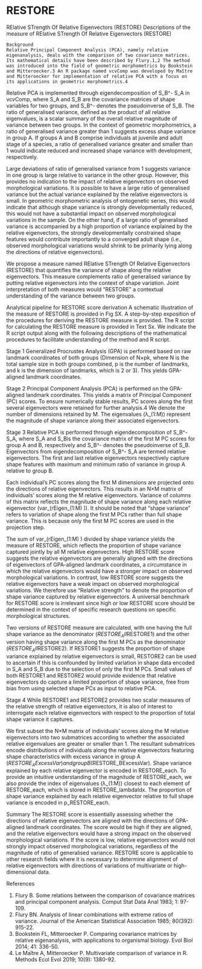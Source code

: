 # RESTORE
RElative STrength Of Relative Eigenvectors (RESTORE) 
Descriptions of the measure of RElative STrength Of Relative Eigenvectors (RESTORE) 
```
Background
Relative Principal Component Analysis (PCA), namely relative eigenanalysis, deals with the comparison of two covariance matrices. Its mathematical details have been described by Flury.1,2 The method was introduced into the field of geometric morphometrics by Bookstein and Mitteroecker.3 An R package named vcvComp was developed by Maître and Mitteroecker for implementation of relative PCA with a focus on its applications in geometric morphometrics.4 
```
Relative PCA is implemented through eigendecomposition of S_B^- S_A in vcvComp, where S_A and S_B are the covariance matrices of shape variables for two groups, and S_B^- denotes the pseudoinverse of S_B. The ratio of generalised variance, defined as the product of all relative eigenvalues, is a scalar summary of the overall relative magnitude of variance between two groups. In the context of geometric morphometrics, a ratio of generalised variance greater than 1 suggests excess shape variance in group A. If groups A and B comprise individuals at juvenile and adult stage of a species, a ratio of generalised variance greater and smaller than 1 would indicate reduced and increased shape variance with development, respectively. 

Large deviations of ratio of generalised variance from 1 suggests variance in one group is large relative to variance in the other group. However, this provides no indication to the impact of relative eigenvectors on observed morphological variations. It is possible to have a large ratio of generalised variance but the actual variance explained by the relative eigenvectors is small. In geometric morphometric analysis of ontogenetic series, this would indicate that although shape variance is strongly developmentally reduced, this would not have a substantial impact on observed morphological variations in the sample. On the other hand, if a large ratio of generalised variance is accompanied by a high proportion of variance explained by the relative eigenvectors, the strongly developmentally constrained shape features would contribute importantly to a converged adult shape (i.e., observed morphological variations would shrink to be primarily lying along the directions of relative eigenvectors).

We propose a measure named RElative STrength Of Relative Eigenvectors (RESTORE) that quantifies the variance of shape along the relative eigenvectors. This measure complements ratio of generalised variance by putting relative eigenvectors into the context of shape variation. Joint interpretation of both measures would “RESTORE” a contextual understanding of the variance between two groups.

Analytical pipeline for RESTORE score derivation
A schematic illustration of the measure of RESTORE is provided in Fig SX. A step-by-step exposition of the procedures for deriving the RESTORE measure is provided. The R script for calculating the RESTORE measure is provided in Text Sx. We indicate the R script output along with the following descriptions of the mathematical procedures to facilitate understanding of the method and R script.

Stage 1
Generalized Procrustes Analysis (GPA) is performed based on raw landmark coordinates of both groups (Dimension of N×pk, where N is the total sample size in both groups combined, p is the number of landmarks, and k is the dimension of landmarks, which is 2 or 3). This yields GPA-aligned landmark coordinates.

Stage 2
Principal Component Analysis (PCA) is performed on the GPA-aligned landmark coordinates. This yields a matrix of Principal Component (PC) scores. To ensure numerically stable results, PC scores along the first several eigenvectors were retained for further analysis.4 We denote the number of dimensions retained by M. The eigenvalues (λ_(1:M)) represent the magnitude of shape variance along their associated eigenvectors.

Stage 3
Relative PCA is performed through eigendecomposition of S_B^- S_A, where S_A and S_Bis the covariance matrix of the first M PC scores for group A and B, respectively and S_B^- denotes the pseudoinverse of S_B. Eigenvectors from eigendecomposition of S_B^- S_A are termed relative eigenvectors. The first and last relative eigenvectors respectively capture shape features with maximum and minimum ratio of variance in group A relative to group B.

Each individual’s PC scores along the first M dimensions are projected onto the directions of relative eigenvectors. This results in an N×M matrix of individuals’ scores along the M relative eigenvectors. Variance of columns of this matrix reflects the magnitude of shape variance along each relative eigenvector (var_(rEigen_(1:M) )). It should be noted that “shape variance” refers to variation of shape along the first M PCs rather than full shape variance. This is because only the first M PC scores are used in the projection step.

The sum of var_(rEigen_(1:M) ) divided by shape variance yields the measure of RESTORE, which reflects the proportion of shape variance captured jointly by all M relative eigenvectors. High RESTORE score suggests the relative eigenvectors are generally aligned with the directions of eigenvectors of GPA-aligned landmark coordinates, a circumstance in which the relative eigenvectors would have a stronger impact on observed morphological variations. In contrast, low RESTORE score suggests the relative eigenvectors have a weak impact on observed morphological variations. We therefore use “Relative strength” to denote the proportion of shape variance captured by relative eigenvectors. A universal benchmark for RESTORE score is irrelevant since high or low RESTORE score should be determined in the context of specific research questions on specific morphological structures.

Two versions of RESTORE measure are calculated, with one having the full shape variance as the denominator ($RESTORE_All$RESTORE1) and the other version having shape variance along the first M PCs as the denominator ($RESTORE_All$RESTORE2). If RESTORE1 suggests the proportion of shape variance explained by relative eigenvectors is small, RESTORE2 can be used to ascertain if this is confounded by limited variation in shape data encoded in S_A and S_B due to the selection of only the first M PCs. Small values of both RESTORE1 and RESTORE2 would provide evidence that relative eigenvectors do capture a limited proportion of shape variance, free from bias from using selected shape PCs as input to relative PCA.

Stage 4
While RESTORE1 and RESTORE2 provides two scalar measures of the relative strength of relative eigenvectors, it is also of interest to interrogate each relative eigenvectors with respect to the proportion of total shape variance it captures.

We first subset the N×M matrix of individuals’ scores along the M relative eigenvectors into two submatrices according to whether the associated relative eigenvalues are greater or smaller than 1. The resultant submatrices encode distributions of individuals along the relative eigenvectors featuring shape characteristics with excess variance in group A ($RESTORE_AExcessVar) and group B ($RESTORE_BExcessVar). Shape variance explained by each relative eigenvector is encoded in RESTORE_each. To provide an intuitive understanding of the magnitude of RESTORE_each, we also provide the index of eigenvalues (λ_(1:M)) closest to each element of RESTORE_each, which is stored in RESTORE_lambdaIdx. The proportion of shape variance explained by each relative eigenvector relative to full shape variance is encoded in p_RESTORE_each. 


Summary
The RESTORE score is essentially assessing whether the directions of relative eigenvectors are aligned with the directions of GPA-aligned landmark coordinates. The score would be high if they are aligned, and the relative eigenvectors would have a strong impact on the observed morphological variations. If the score is low, relative eigenvectors would not strongly impact observed morphological variations, regardless of the magnitude of ratio of generalised variance. RESTORE score is applicable to other research fields where it is necessary to determine alignment of relative eigenvectors with directions of variations of multivariate or high-dimensional data.


References
1.	Flury B. Some relations between the comparison of covariance matrices and principal component analysis. Comput Stat Data Anal 1983; 1: 97-109.
2.	Flury BN. Analysis of linear combinations with extreme ratios of variance. Journal of the American Statistical Association 1985; 80(392): 915-22.
3.	Bookstein FL, Mitteroecker P. Comparing covariance matrices by relative eigenanalysis, with applications to organismal biology. Evol Biol 2014; 41: 336-50.
4.	Le Maître A, Mitteroecker P. Multivariate comparison of variance in R. Methods Ecol Evol 2019; 10(9): 1380-92.

